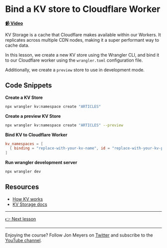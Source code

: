 # Bind a KV store to Cloudflare Worker

**[📹 Video](https://egghead.io/lessons/supabase-bind-a-kv-store-to-cloudflare-worker?af=9qsk0a)**

KV Storage is a cache that Cloudflare makes available within our Workers. It replicates across multiple CDN nodes, making it a super performant way to cache data.

In this lesson, we create a new KV store using the Wrangler CLI, and bind it to our Cloudflare worker using the `wrangler.toml` configuration file.

Additionally, we create a `preview` store to use in development mode.

## Code Snippets

**Create a KV Store**

```bash
npx wrangler kv:namespace create "ARTICLES"
```

**Create a preview KV Store**

```bash
npx wrangler kv:namespace create "ARTICLES" --preview
```

**Bind KV to Cloudflare Worker**

```toml
kv_namespaces = [
  { binding = "replace-with-your-kv-name", id = "replace-with-your-kv-production-id", preview_id = "replace-with-your-kv-preview-id" }
]
```

**Run wrangler development server**

```bash
npx wrangler dev
```

## Resources

- [How KV works](https://developers.cloudflare.com/workers/learning/how-kv-works/)
- [KV Storage docs](https://developers.cloudflare.com/workers/runtime-apis/kv/)

---

[👉 Next lesson](/06-read-and-write-to-kv-cache-from-cloudflare-worker)

---

Enjoying the course? Follow Jon Meyers on [Twitter](https://twitter.com/jonmeyers_io) and subscribe to the [YouTube channel](https://www.youtube.com/c/jonmeyers).
